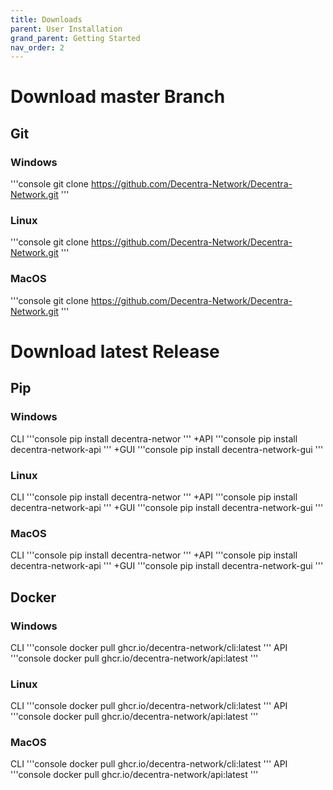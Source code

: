 ```yaml
---
title: Downloads
parent: User Installation 
grand_parent: Getting Started
nav_order: 2
---
```


# Download master Branch

## Git
### Windows
'''console
git clone https://github.com/Decentra-Network/Decentra-Network.git
'''
### Linux
'''console
git clone https://github.com/Decentra-Network/Decentra-Network.git
'''
### MacOS
'''console
git clone https://github.com/Decentra-Network/Decentra-Network.git
'''


# Download latest Release
## Pip
### Windows
CLI
'''console
pip install decentra-networ
'''
+API
'''console
pip install decentra-network-api
'''
+GUI
'''console
pip install decentra-network-gui
'''
### Linux
CLI
'''console
pip install decentra-networ
'''
+API
'''console
pip install decentra-network-api
'''
+GUI
'''console
pip install decentra-network-gui
'''

### MacOS
CLI
'''console
pip install decentra-networ
'''
+API
'''console
pip install decentra-network-api
'''
+GUI
'''console
pip install decentra-network-gui
'''

## Docker
### Windows
CLI
'''console
docker pull ghcr.io/decentra-network/cli:latest
'''
API
'''console
docker pull ghcr.io/decentra-network/api:latest
'''
### Linux
CLI
'''console
docker pull ghcr.io/decentra-network/cli:latest
'''
API
'''console
docker pull ghcr.io/decentra-network/api:latest
'''
### MacOS
CLI
'''console
docker pull ghcr.io/decentra-network/cli:latest
'''
API
'''console
docker pull ghcr.io/decentra-network/api:latest
'''
